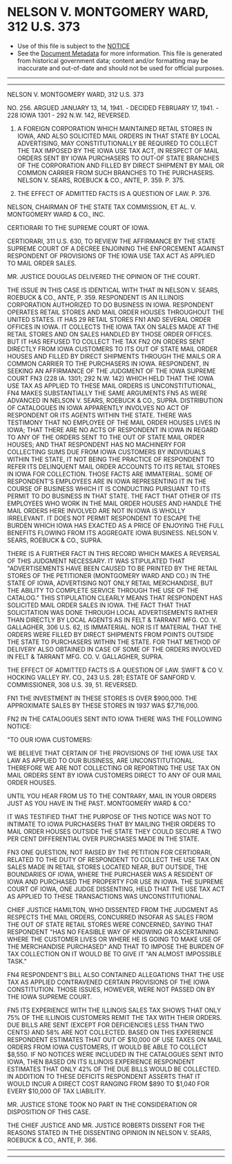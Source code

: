 ---
---

# NELSON V. MONTGOMERY WARD, 312 U.S. 373

* Use of this file is subject to the [NOTICE](https://github.com/publicdocs/notice/blob/master/NOTICE)
* See the [Document Metadata](../../../) for more information.
  This file is generated from historical government data; content and/or formatting may be inaccurate and out-of-date and should not be used for official purposes.

----------
----------

NELSON V. MONTGOMERY WARD, 312 U.S. 373

NO. 256.  ARGUED JANUARY 13, 14, 1941.  - DECIDED FEBRUARY 17, 1941.  - 228 IOWA 1301 - 292 N.W. 142, REVERSED.

1.  A FOREIGN CORPORATION WHICH MAINTAINED RETAIL STORES IN IOWA, AND ALSO SOLICITED MAIL ORDERS IN THAT STATE BY LOCAL ADVERTISING, MAY CONSTITUTIONALLY BE REQUIRED TO COLLECT THE TAX IMPOSED BY THE IOWA USE TAX ACT, IN RESPECT OF MAIL ORDERS SENT BY IOWA PURCHASERS TO OUT-OF STATE BRANCHES OF THE CORPORATION AND FILLED BY DIRECT SHIPMENT BY MAIL OR COMMON CARRIER FROM SUCH BRANCHES TO THE PURCHASERS.  NELSON V. SEARS, ROEBUCK & CO., ANTE, P. 359.  P. 375.

2.  THE EFFECT OF ADMITTED FACTS IS A QUESTION OF LAW.  P. 376.

NELSON, CHAIRMAN OF THE STATE TAX COMMISSION, ET AL. V. MONTGOMERY WARD & CO., INC.

CERTIORARI TO THE SUPREME COURT OF IOWA.

CERTIORARI, 311 U.S. 630, TO REVIEW THE AFFIRMANCE BY THE STATE SUPREME COURT OF A DECREE ENJOINING THE ENFORCEMENT AGAINST RESPONDENT OF PROVISIONS OF THE IOWA USE TAX ACT AS APPLIED TO MAIL ORDER SALES.

MR. JUSTICE DOUGLAS DELIVERED THE OPINION OF THE COURT.

THE ISSUE IN THIS CASE IS IDENTICAL WITH THAT IN NELSON V. SEARS, ROEBUCK & CO., ANTE, P. 359.  RESPONDENT IS AN ILLINOIS CORPORATION AUTHORIZED TO DO BUSINESS IN IOWA.  RESPONDENT OPERATES RETAIL STORES AND MAIL ORDER HOUSES THROUGHOUT THE UNITED STATES.  IT HAS 29 RETAIL STORES  FN1 AND SEVERAL ORDER OFFICES IN IOWA.  IT COLLECTS THE IOWA TAX ON SALES MADE AT THE RETAIL STORES AND ON SALES HANDLED BY THOSE ORDER OFFICES.  BUT IT HAS REFUSED TO COLLECT THE TAX  FN2  ON ORDERS SENT DIRECTLY FROM IOWA CUSTOMERS TO ITS OUT OF STATE MAIL ORDER HOUSES AND FILLED BY DIRECT SHIPMENTS THROUGH THE MAILS OR A COMMON CARRIER TO THE PURCHASERS IN IOWA.  RESPONDENT, IN SEEKING AN AFFIRMANCE OF THE JUDGMENT OF THE IOWA SUPREME COURT  FN3  (228 IA. 1301; 292 N.W. 142) WHICH HELD THAT THE IOWA USE TAX AS APPLIED TO THESE MAIL ORDERS IS UNCONSTITUTIONAL,  FN4  MAKES SUBSTANTIALLY THE SAME ARGUMENTS  FN5  AS WERE ADVANCED IN NELSON V. SEARS, ROEBUCK & CO., SUPRA. DISTRIBUTION OF CATALOGUES IN IOWA APPARENTLY INVOLVES NO ACT OF RESPONDENT OR ITS AGENTS WITHIN THE STATE.  THERE WAS TESTIMONY THAT NO EMPLOYEE OF THE MAIL ORDER HOUSES LIVES IN IOWA; THAT THERE ARE NO ACTS OF RESPONDENT IN IOWA IN REGARD TO ANY OF THE ORDERS SENT TO THE OUT OF STATE MAIL ORDER HOUSES; AND THAT RESPONDENT HAS NO MACHINERY FOR COLLECTING SUMS DUE FROM IOWA CUSTOMERS BY INDIVIDUALS WITHIN THE STATE, IT NOT BEING THE PRACTICE OF RESPONDENT TO REFER ITS DELINQUENT MAIL ORDER ACCOUNTS TO ITS RETAIL STORES IN IOWA FOR COLLECTION.  THOSE FACTS ARE IMMATERIAL.  SOME OF RESPONDENT'S EMPLOYEES ARE IN IOWA REPRESENTING IT IN THE COURSE OF BUSINESS WHICH IT IS CONDUCTING PURSUANT TO ITS PERMIT TO DO BUSINESS IN THAT STATE.  THE FACT THAT OTHER OF ITS EMPLOYEES WHO WORK IN THE MAIL ORDER HOUSES AND HANDLE THE MAIL ORDERS HERE INVOLVED ARE NOT IN IOWA IS WHOLLY IRRELEVANT.  IT DOES NOT PERMIT RESPONDENT TO ESCAPE THE BURDEN WHICH IOWA HAS EXACTED AS A PRICE OF ENJOYING THE FULL BENEFITS FLOWING FROM ITS AGGREGATE IOWA BUSINESS.  NELSON V. SEARS, ROEBUCK & CO., SUPRA.

THERE IS A FURTHER FACT IN THIS RECORD WHICH MAKES A REVERSAL OF THIS JUDGMENT NECESSARY.  IT WAS STIPULATED THAT "ADVERTISEMENTS HAVE BEEN CAUSED TO BE PRINTED BY THE RETAIL STORES OF THE PETITIONER (MONTGOMERY WARD AND CO.)  IN THE STATE OF IOWA, ADVERTISING NOT ONLY RETAIL MERCHANDISE, BUT THE ABILITY TO COMPLETE SERVICE THROUGH THE USE OF THE CATALOG."  THIS STIPULATION CLEARLY MEANS THAT RESPONDENT HAS SOLICITED MAIL ORDER SALES IN IOWA.  THE FACT THAT THAT SOLICITATION WAS DONE THROUGH LOCAL ADVERTISEMENTS RATHER THAN DIRECTLY BY LOCAL AGENTS AS IN FELT & TARRANT MFG. CO. V. GALLAGHER, 306 U.S. 62, IS IMMATERIAL.  NOR IS IT MATERIAL THAT THE ORDERS WERE FILLED BY DIRECT SHIPMENTS FROM POINTS OUTSIDE THE STATE TO PURCHASERS WITHIN THE STATE.  FOR THAT METHOD OF DELIVERY ALSO OBTAINED IN CASE OF SOME OF THE ORDERS INVOLVED IN FELT & TARRANT MFG. CO. V. GALLAGHER, SUPRA.

THE EFFECT OF ADMITTED FACTS IS A QUESTION OF LAW.  SWIFT & CO V. HOCKING VALLEY RY. CO., 243 U.S. 281; ESTATE OF SANFORD V. COMMISSIONER, 308 U.S. 39, 51.  REVERSED.

FN1  THE INVESTMENT IN THESE STORES IS OVER $900,000.  THE APPROXIMATE SALES BY THESE STORES IN 1937 WAS $7,716,000.

FN2  IN THE CATALOGUES SENT INTO IOWA THERE WAS THE FOLLOWING NOTICE:

"TO OUR IOWA CUSTOMERS:

WE BELIEVE THAT CERTAIN OF THE PROVISIONS OF THE IOWA USE TAX LAW AS APPLIED TO OUR BUSINESS, ARE UNCONSTITUTIONAL.  THEREFORE WE ARE NOT COLLECTING OR REPORTING THE USE TAX ON MAIL ORDERS SENT BY IOWA CUSTOMERS DIRECT TO ANY OF OUR MAIL ORDER HOUSES.

UNTIL YOU HEAR FROM US TO THE CONTRARY, MAIL IN YOUR ORDERS JUST AS YOU HAVE IN THE PAST.  MONTGOMERY WARD & CO."

IT WAS TESTIFIED THAT THE PURPOSE OF THIS NOTICE WAS NOT TO INTIMATE TO IOWA PURCHASERS THAT BY MAILING THEIR ORDERS TO MAIL ORDER HOUSES OUTSIDE THE STATE THEY COULD SECURE A TWO PER CENT DIFFERENTIAL OVER PURCHASES MADE IN THE STATE.

FN3  ONE QUESTION, NOT RAISED BY THE PETITION FOR CERTIORARI, RELATED TO THE DUTY OF RESPONDENT TO COLLECT THE USE TAX ON SALES MADE IN RETAIL STORES LOCATED NEAR, BUT OUTSIDE, THE BOUNDARIES OF IOWA, WHERE THE PURCHASER WAS A RESIDENT OF IOWA AND PURCHASED THE PROPERTY FOR USE IN IOWA.  THE SUPREME COURT OF IOWA, ONE JUDGE DISSENTING, HELD THAT THE USE TAX ACT AS APPLIED TO THESE TRANSACTIONS WAS UNCONSTITUTIONAL.

CHIEF JUSTICE HAMILTON, WHO DISSENTED FROM THE JUDGMENT AS RESPECTS THE MAIL ORDERS, CONCURRED INSOFAR AS SALES FROM THE OUT OF STATE RETAIL STORES WERE CONCERNED, SAYING THAT RESPONDENT "HAS NO FEASIBLE WAY OF KNOWING OR ASCERTAINING WHERE THE CUSTOMER LIVES OR WHERE HE IS GOING TO MAKE USE OF THE MERCHANDISE PURCHASED" AND THAT TO IMPOSE THE BURDEN OF TAX COLLECTION ON IT WOULD BE TO GIVE IT "AN ALMOST IMPOSSIBLE TASK."

FN4  RESPONDENT'S BILL ALSO CONTAINED ALLEGATIONS THAT THE USE TAX AS APPLIED CONTRAVENED CERTAIN PROVISIONS OF THE IOWA CONSTITUTION.  THOSE ISSUES, HOWEVER, WERE NOT PASSED ON BY THE IOWA SUPREME COURT.

FN5  ITS EXPERIENCE WITH THE ILLINOIS SALES TAX SHOWS THAT ONLY 75% OF THE ILLINOIS CUSTOMERS REMIT THE TAX WITH THEIR ORDERS.  DUE BILLS ARE SENT (EXCEPT FOR DEFICIENCIES LESS THAN TWO CENTS) AND 58% ARE NOT COLLECTED.  BASED ON THIS EXPERIENCE RESPONDENT ESTIMATES THAT OUT OF $10,000 OF USE TAXES ON MAIL ORDERS FROM IOWA CUSTOMERS, IT WOULD BE ABLE TO COLLECT $8,550.  IF NO NOTICES WERE INCLUDED IN THE CATALOGUES SENT INTO IOWA, THEN BASED ON ITS ILLINOIS EXPERIENCE RESPONDENT ESTIMATES THAT ONLY 42% OF THE DUE BILLS WOULD BE COLLECTED.  IN ADDITION TO THESE DEFICITS RESPONDENT ASSERTS THAT IT WOULD INCUR A DIRECT COST RANGING FROM $890 TO $1,040 FOR EVERY $10,000 OF TAX LIABILITY.

MR. JUSTICE STONE TOOK NO PART IN THE CONSIDERATION OR DISPOSITION OF THIS CASE.

THE CHIEF JUSTICE AND MR. JUSTICE ROBERTS DISSENT FOR THE REASONS STATED IN THE DISSENTING OPINION IN NELSON V. SEARS, ROEBUCK & CO., ANTE, P. 366.


----------
----------


